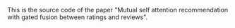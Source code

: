 This is the source code of the paper "Mutual self attention recommendation with gated fusion between ratings and reviews".
